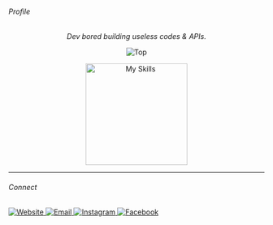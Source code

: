 ###### Profile
<p align="center">
  <em> Dev bored building useless codes & APIs.</em>
</p>

<p align="center">
  <img src="https://github-readme-stats.vercel.app/api/top-langs/?username=SMMURDA&layout=compact&theme=tokyonight&langs_count=8" alt="Top " />
</p>

<p align="center">
  <img src="https://skillicons.dev/icons?i=html,css,js,ts,docker" alt="My Skills" style="width: 200px;" />
</p>

---

###### Connect
<p align="left">
  <a href="https://matic.eu.org">
    <img src="https://img.shields.io/badge/Website-Matic%20API-orange?style=for-the-badge&logo=wordpress&logoColor=white" alt="Website">
  </a>
  <a href="mailto:ask@matic.eu.org">
    <img src="https://img.shields.io/badge/Email-ask%40matic.eu.org-blue?style=for-the-badge&logo=gmail&logoColor=white" alt="Email">
  </a>
  <a href="https://instagram.com/bovalonee">
    <img src="https://img.shields.io/badge/Instagram-%40bovalonee-purple?style=for-the-badge&logo=instagram&logoColor=white" alt="Instagram">
  </a>
  <a href="https://www.facebook.com/gyrocassa">
    <img src="https://img.shields.io/badge/Facebook-gyrocassa-blue?style=for-the-badge&logo=facebook&logoColor=white" alt="Facebook">
  </a>
</p>
